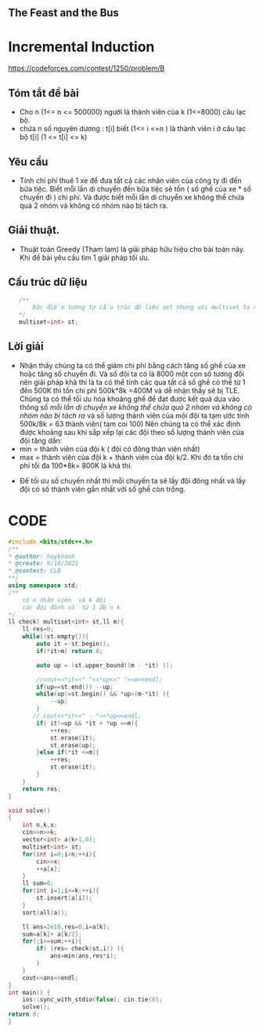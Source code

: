 ## The Feast and the Bus

# Incremental Induction
https://codeforces.com/contest/1250/problem/B
## Tóm tắt đề bài
- Cho n (1<= n <= 500000)  người là thành viên của k (1<=8000) câu lạc bộ.
- chứa n số nguyên dương : t[i] biết (1<= i <=n ) là thành viên i ở câu lạc bộ t[i]  (1 <= t[i] <= k)
## Yêu cầu
- Tính chi phí thuê 1 xe để đưa tất cả các nhân viên của công ty đi đến bữa tiệc. Biết mỗi lần di chuyển đến bữa tiệc sẽ tốn 
 ( số ghế của xe * số chuyến đi ) chi phí. Và được biết mỗi lần di chuyển xe không thể chứa quá 2 nhóm và không có nhóm nào bị tách ra. 

## Giải thuật.
- Thuật toán Greedy (Tham lam) là giải pháp hữu hiệu cho bài toán này. Khi đề bài yêu cầu tìm 1 giải pháp tối ưu. 

## Cấu trúc dữ liệu 
 ```cpp 
	/**
		Đặc điểm tương tự cấu trúc dữ liệu set nhưng với multiset ta có thể lưu lại các số trùng lặp nhau được.
	*/
	multiset<int> st;
 ```

## Lời giải
- Nhận thấy chúng ta có thể giảm chi phí bằng cách tăng số ghế của xe hoặc tăng số chuyến đi. Và số đội ta có là 8000 một con số tương đối 
nên giải pháp khả thi là ta có thể tính các qua tất cả số ghế có thể từ 1 đến 500K thì tốn chi phí 500k*8k =400M  và dễ nhận thấy sẽ bị TLE.
Chúng ta có thể tối ưu hóa khoảng ghế để đạt được kết quả dựa vào thông số <i> mỗi lần di chuyển xe không thể chứa quá 2 nhóm và không có nhóm nào bị tách ra </i> 
và số lượng thành viên của mội đội ta tạm ước tính 500k/8k = 63 thành viên( tạm coi 100)
Nên chúng ta có thể xác định được khoảng sau khi sắp xếp lại các đội theo số lượng thành viên của đội tăng dần: 
- min = thành viên của đội k ( đội có đông thàn viên nhất) 
- max = thành viên của đội k + thành viên của đội k/2.
 Khi đó ta tốn chi phí tối đa 100*8k= 800K là khả thi.   

* Để tối ưu số chuyến nhất thì mỗi chuyến ta sẽ lấy đội đông nhất và lấy đội có số thành viên gần nhất với số ghế còn trống.  
# CODE
``` cpp 
#include <bits/stdc++.h>
/**
* @author: huykhanh
* @create: 9/10/2021
* @contest: CLB
**/
using namespace std;
/**
    có n nhân viên  và k đội
    các đội đánh số từ 1 đến k
*/
ll check( multiset<int> st,ll m){
    ll res=0;
    while(!st.empty()){
        auto it = st.begin();
        if(*it>m) return 0;

        auto up = (st.upper_bound((m - *it) ));

        //cout<<*it<<" "<<*up<<" "<<m<<endl;
        if(up==st.end()) --up;
        while(up!=st.begin() && *up>(m-*it) ){
            --up;
        }
       // cout<<*it<<" - "<<*up<<endl;
        if( it!=up && *it + *up <=m){
            ++res;
            st.erase(it);
            st.erase(up);
        }else if(*it <=m){
            ++res;
            st.erase(it);
        }
    }
    return res;
}

void solve()
{
    int n,k,x;
    cin>>n>>k;
    vector<int> a(k+1,0);
    multiset<int> st;
    for(int i=0;i<n;++i){
        cin>>x;
        ++a[x];
    }
    ll sum=0;
    for(int i=1;i<=k;++i){
        st.insert(a[i]);
    }
    sort(all(a));

    ll ans=2e18,res=0,i=a[k];
    sum=a[k]+ a[k/2];
    for(;i<=sum;++i){
        if( (res= check(st,i)) ){
            ans=min(ans,res*i);
        }
    }
    cout<<ans<<endl;
}
int main() {
    ios::sync_with_stdio(false); cin.tie(0);
    solve();
return 0;
}

``` 






 

